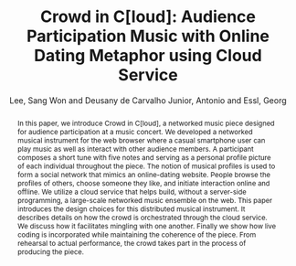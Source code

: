--- 
  title: "Crowd in C[loud]: Audience Participation Music with Online Dating Metaphor using Cloud Service" 
  abstract: "In this paper, we introduce Crowd in C[loud], a networked music piece designed for audience participation at a music concert. We developed a networked musical instrument for the web browser where a casual smartphone user can play music as well as interact with other audience members. A participant composes a short tune with five notes and serving as a personal profile picture of each individual throughout the piece. The notion of musical profiles is used to form a social network that mimics an online-dating website. People browse the profiles of others, choose someone they like, and initiate interaction online and offline. We utilize a cloud service that helps build, without a server-side programming, a large-scale networked music ensemble on the web. This paper introduces the design choices for this distributed musical instrument. It describes details on how the crowd is orchestrated through the cloud service. We discuss how it facilitates mingling with one another. Finally we show how live coding is incorporated while maintaining the coherence of the piece. From rehearsal to actual performance, the crowd takes part in the process of producing the piece." 
  address: "Atlanta, Georgia" 
  author: "Lee, Sang Won and Deusany de Carvalho Junior, Antonio and Essl, Georg" 
  booktitle: "Proceedings of the International Web Audio Conference" 
  editor: "Freeman, Jason and Lerch, Alexander and Paradis, Matthew" 
  month: "Proceedings of the International Web Audio Conference"
  pages: "1--6" 
  publisher: "Georgia Tech" 
  series: "WAC '16"
  type: "Paper"  
  year: "2016" 
  id: "2016_65" 
  tags: year2016 
  pdflink: /_data/papers/pdf/2016/2016_65.pdf
  ISSN: Can't find it!
---